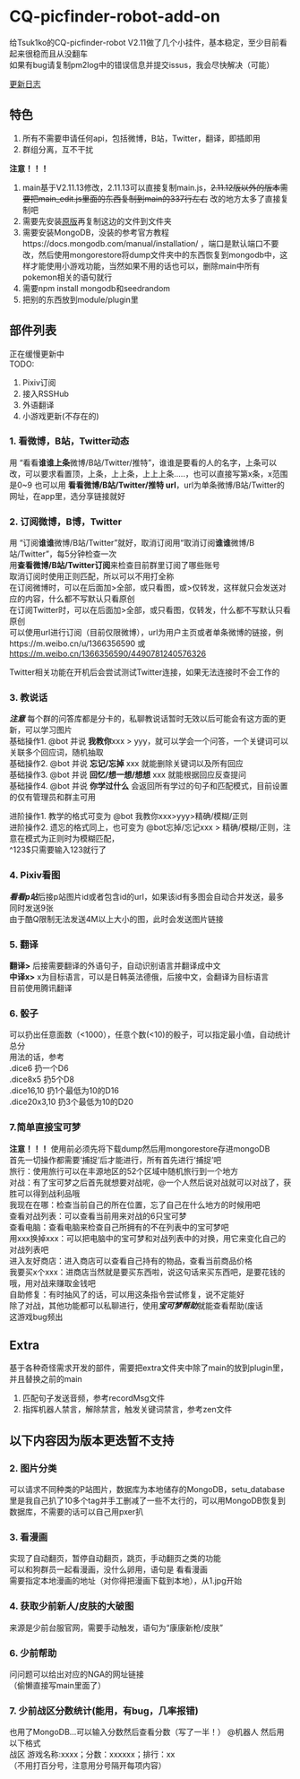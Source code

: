# CQ-picfinder-robot-add-on

给Tsuk1ko的CQ-picfinder-robot V2.11做了几个小挂件，基本稳定，至少目前看起来很稳而且从没翻车  
如果有bug请复制pm2log中的错误信息并提交issus，我会尽快解决（可能）
  
[更新日志](https://github.com/Ninzore/CQ-picfinder-robot-add-on/blob/master/CHANGELOG.md)

## 特色  
1. 所有不需要申请任何api，包括微博，B站，Twitter，翻译，即插即用  
2. 群组分离，互不干扰  

**注意！！！**
1. main基于V2.11.13修改，2.11.13可以直接复制main.js，~~2.11.12版以外的版本需要把main_edit.js里面的东西复制到main的337行左右~~ 
  改的地方太多了直接复制吧
2. 需要先安装[原版](https://github.com/Tsuk1ko/CQ-picfinder-robot)再复制这边的文件到文件夹  
3. 需要安装MongoDB，没装的参考官方教程https://docs.mongodb.com/manual/installation/ ，端口是默认端口不要改，然后使用mongorestore将dump文件夹中的东西恢复到mongodb中，这样才能使用小游戏功能，当然如果不用的话也可以，删除main中所有pokemon相关的语句就行  
4. 需要npm install mongodb和seedrandom  
5. 把别的东西放到module/plugin里  

## 部件列表  
正在缓慢更新中  
TODO:  
1. Pixiv订阅  
2. 接入RSSHub 
3. 外语翻译  
4. 小游戏更新(不存在的)  

### 1. 看微博，B站，Twitter动态  
用 “看看**谁谁上条**微博/B站/Twitter/推特”，谁谁是要看的人的名字，上条可以改，可以要求看置顶，上条，上上条，上上上条.....，也可以直接写第x条，x范围是0~9
也可以用 **看看微博/B站/Twitter/推特 url**，url为单条微博/B站/Twitter的网址，在app里，选分享链接就好

### 2. 订阅微博，B博，Twitter
用 “订阅**谁谁**微博/B站/Twitter”就好，取消订阅用“取消订阅**谁谁**微博/B站/Twitter”，每5分钟检查一次  
用**查看微博/B站/Twitter订阅**来检查目前群里订阅了哪些账号  
取消订阅时使用正则匹配，所以可以不用打全称  
在订阅微博时，可以在后面加>全部，或只看图，或>仅转发，这样就只会发送对应的内容，什么都不写默认只看原创  
在订阅Twitter时，可以在后面加>全部，或只看图，仅转发，什么都不写默认只看原创  
可以使用url进行订阅（目前仅限微博），url为用户主页或者单条微博的链接，例https://m.weibo.cn/u/1366356590 或 https://m.weibo.cn/1366356590/4490781240576326    
  
Twitter相关功能在开机后会尝试测试Twitter连接，如果无法连接时不会工作的  
  
### 3. 教说话  
***注意*** 每个群的问答库都是分卡的，私聊教说话暂时无效以后可能会有这方面的更新，可以学习图片   
基础操作1. @bot 并说 **我教你**xxx > yyy，就可以学会一个问答，一个关键词可以关联多个回应词，随机抽取  
基础操作2. @bot 并说 **忘记/忘掉** xxx 就能删除关键词以及所有回应  
基础操作3. @bot 并说 **回忆/想一想/想想** xxx 就能根据回应反查提问  
基础操作4. @bot 并说 **你学过什么** 会返回所有学过的句子和匹配模式，目前设置的仅有管理员和群主可用  
  
进阶操作1. 教学的格式可变为 @bot 我教你xxx>yyy>精确/模糊/正则  
进阶操作2. 遗忘的格式同上，也可变为 @bot忘掉/忘记xxx > 精确/模糊/正则，注意在模式为正则时为模糊匹配，  
^123$只需要输入123就行了  
  
### 4. Pixiv看图  
***看看p站***后接p站图片id或者包含id的url，如果该id有多图会自动合并发送，最多同时发送9张  
  由于酷Q限制无法发送4M以上大小的图，此时会发送图片链接

### 5. 翻译  
**翻译>** 后接需要翻译的外语句子，自动识别语言并翻译成中文  
**中译x>** x为目标语言，可以是日韩英法德俄，后接中文，会翻译为目标语言  
目前使用腾讯翻译

### 6. 骰子  
可以扔出任意面数（<1000），任意个数(<10)的骰子，可以指定最小值，自动统计总分  
用法的话，参考  
.dice6  扔一个D6  
.dice8x5  扔5个D8  
.dice16,10  扔1个最低为10的D16  
.dice20x3,10  扔3个最低为10的D20  

### 7.简单直接宝可梦  
**注意！！！** 使用前必须先将下载dump然后用mongorestore存进mongoDB  
   首先一切操作都需要‘捕捉’后才能进行，所有首先进行‘捕捉’吧   
   旅行：使用旅行可以在丰源地区的52个区域中随机旅行到一个地方  
   对战：有了宝可梦之后首先就想要对战呢，@一个人然后说对战就可以对战了，获胜可以得到战利品哦  
   我现在在哪：检查当前自己的所在位置，忘了自己在什么地方的时候用吧  
   查看对战列表：可以查看当前用来对战的6只宝可梦  
   查看电脑：查看电脑来检查自己所拥有的不在列表中的宝可梦吧   
   用xxx换掉xxx：可以把电脑中的宝可梦和对战列表中的对换，用它来变化自己的对战列表吧  
   进入友好商店：进入商店可以查看自己持有的物品，查看当前商品价格  
   我要买x个xxx：进商店当然就是要买东西啦，说这句话来买东西吧，是要花钱的哦，用对战来赚取金钱吧  
   自助修复：有时抽风了的话，可以用这条指令尝试修复，说不定能好   
   除了对战，其他功能都可以私聊进行，使用***宝可梦帮助***就能查看帮助(废话   
   这游戏bug频出  
  
## Extra   
基于各种奇怪需求开发的部件，需要把extra文件夹中除了main的放到plugin里，并且替换之前的main  
1. 匹配句子发送音频，参考recordMsg文件  
2. 指挥机器人禁言，解除禁言，触发关键词禁言，参考zen文件  

## 以下内容因为版本更迭暂不支持  
### 2. 图片分类  
可以请求不同种类的P站图片，数据库为本地储存的MongoDB，setu_database里是我自己扒了10多个tag并手工删减了一些不太行的，可以用MongoDB恢复到数据库，不需要的话可以自己用pxer扒  

### 3. 看漫画  
实现了自动翻页，暂停自动翻页，跳页，手动翻页之类的功能  
可以和狗群员一起看漫画，没什么卵用，语句是 看看漫画  
需要指定本地漫画的地址（对你得把漫画下载到本地），从1.jpg开始

### 4. 获取少前新人/皮肤的大破图  
来源是少前台服官网，需要手动触发，语句为“康康新枪/皮肤”

### 6. 少前帮助  
问问题可以给出对应的NGA的网址链接  
（偷懒直接写main里面了）

### 7. 少前战区分数统计(能用，有bug，几率报错)  
也用了MongoDB...可以输入分数然后查看分数（写了一半！）
@机器人 然后用以下格式  
战区 游戏名称:xxxx；分数：xxxxxx；排行：xx  
（不用打百分号，注意用分号隔开每项内容）
